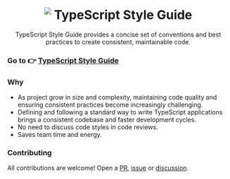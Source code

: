 <h1 align="center"><img src="https://raw.githubusercontent.com/mkosir/typescript-style-guide/main/misc/typescript-logo-30.png" style="vertical-align:text-top" /> TypeScript Style Guide</h1>

<p align="center">TypeScript Style Guide provides a concise set of conventions and best practices to create consistent, maintainable code.</p>

### Go to 👉 [TypeScript Style Guide](https://mkosir.github.io/typescript-style-guide/)

### Why

- As project grow in size and complexity, maintaining code quality and ensuring consistent practices become increasingly challenging.
- Defining and following a standard way to write TypeScript applications brings a consistent codebase and faster development cycles.
- No need to discuss code styles in code reviews.
- Saves team time and energy.

### Contributing

All contributions are welcome! Open a [PR](https://github.com/mkosir/typescript-style-guide/blob/main/.github/pull_request_template.md), [issue](https://github.com/mkosir/typescript-style-guide/issues/new/choose) or [discussion](https://github.com/mkosir/typescript-style-guide/discussions/new/choose).
